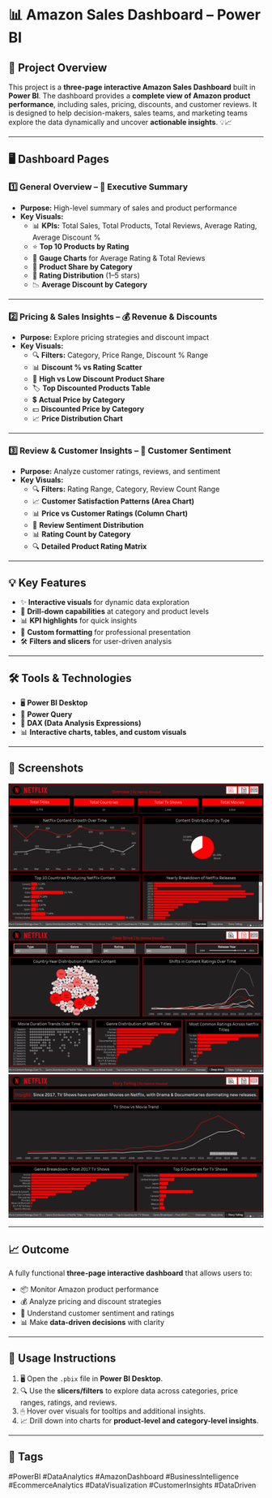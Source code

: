 # 📊 Amazon Sales Dashboard – Power BI

## 🚀 Project Overview

This project is a **three-page interactive Amazon Sales Dashboard** built in **Power BI**. The dashboard provides a **complete view of Amazon product performance**, including sales, pricing, discounts, and customer reviews. It is designed to help decision-makers, sales teams, and marketing teams explore the data dynamically and uncover **actionable insights**. 💡📈

---

## 🖥 Dashboard Pages

### 1️⃣ General Overview – 🏁 Executive Summary
- **Purpose:** High-level summary of sales and product performance
- **Key Visuals:**
  - 📊 **KPIs:** Total Sales, Total Products, Total Reviews, Average Rating, Average Discount %
  - ⭐ **Top 10 Products by Rating**
  - 🎯 **Gauge Charts** for Average Rating & Total Reviews
  - 🍩 **Product Share by Category**
  - 🌟 **Rating Distribution** (1–5 stars)
  - 📉 **Average Discount by Category**

---

### 2️⃣ Pricing & Sales Insights – 💰 Revenue & Discounts
- **Purpose:** Explore pricing strategies and discount impact
- **Key Visuals:**
  - 🔍 **Filters:** Category, Price Range, Discount % Range
  - 📊 **Discount % vs Rating Scatter**
  - 🍩 **High vs Low Discount Product Share**
  - 🏷 **Top Discounted Products Table**
  - 💲 **Actual Price by Category**
  - 💵 **Discounted Price by Category**
  - 📈 **Price Distribution Chart**

---

### 3️⃣ Review & Customer Insights – 💬 Customer Sentiment
- **Purpose:** Analyze customer ratings, reviews, and sentiment
- **Key Visuals:**
  - 🔍 **Filters:** Rating Range, Category, Review Count Range
  - 📈 **Customer Satisfaction Patterns (Area Chart)**
  - 📊 **Price vs Customer Ratings (Column Chart)**
  - 🍩 **Review Sentiment Distribution**
  - 📊 **Rating Count by Category**
  - 🔍 **Detailed Product Rating Matrix**

---

## 💡 Key Features

- ✨ **Interactive visuals** for dynamic data exploration  
- 🔎 **Drill-down capabilities** at category and product levels  
- 📊 **KPI highlights** for quick insights  
- 🎨 **Custom formatting** for professional presentation  
- 🛠 **Filters and slicers** for user-driven analysis  

---

## 🛠 Tools & Technologies

- 🖥 **Power BI Desktop**  
- 🔄 **Power Query**  
- 📐 **DAX (Data Analysis Expressions)**  
- 📊 **Interactive charts, tables, and custom visuals**  

---

## 📁 Screenshots

![Page 1](https://github.com/Hamna228/Netflix-Dashboard/blob/main/1.png)  
![Page 2](https://github.com/Hamna228/Netflix-Dashboard/blob/main/2.png)  
![Page 3](https://github.com/Hamna228/Netflix-Dashboard/blob/main/3.png)  

---

## 📈 Outcome

A fully functional **three-page interactive dashboard** that allows users to:

- 📦 Monitor Amazon product performance  
- 💰 Analyze pricing and discount strategies  
- 🌟 Understand customer sentiment and ratings  
- 📊 Make **data-driven decisions** with clarity  

---

## 🔗 Usage Instructions

1. 🖥 Open the `.pbix` file in **Power BI Desktop**.  
2. 🔍 Use the **slicers/filters** to explore data across categories, price ranges, ratings, and reviews.  
3. 🖱 Hover over visuals for tooltips and additional insights.  
4. 📈 Drill down into charts for **product-level and category-level insights**.  

---

## 📌 Tags

#PowerBI #DataAnalytics #AmazonDashboard #BusinessIntelligence #EcommerceAnalytics #DataVisualization #CustomerInsights #DataDriven
